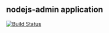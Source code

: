 ## nodejs-admin application

[![Build Status](https://travis-ci.org/dioscouri/nodejs-admin.svg?branch=feature-travis-build)](https://travis-ci.org/dioscouri/nodejs-admin)
